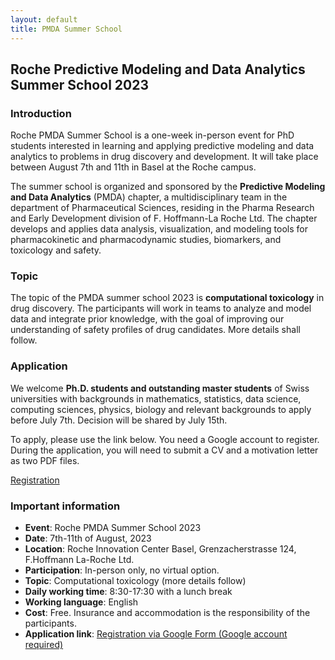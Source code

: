 ```yaml
---
layout: default
title: PMDA Summer School
---
```


## Roche Predictive Modeling and Data Analytics Summer School 2023

### Introduction

Roche PMDA Summer School is a one-week in-person event for PhD students
interested in learning and applying predictive modeling and data analytics to
problems in drug discovery and development. It will take place between August
7th and 11th in Basel at the Roche campus.

The summer school is organized and sponsored by the **Predictive Modeling and
Data Analytics** (PMDA) chapter, a multidisciplinary team in the department of
Pharmaceutical Sciences, residing in the Pharma Research and Early Development
division of F. Hoffmann-La Roche Ltd. The chapter develops and applies data
analysis, visualization, and modeling tools for pharmacokinetic and
pharmacodynamic studies, biomarkers, and toxicology and safety.

### Topic

The topic of the PMDA summer school 2023 is **computational toxicology** in drug
discovery. The participants will work in teams to analyze and model data and
integrate prior knowledge, with the goal of improving our understanding of
safety profiles of drug candidates. More details shall follow.

### Application

We welcome **Ph.D. students and outstanding master students** of Swiss
universities with backgrounds in mathematics, statistics, data science,
computing sciences, physics, biology and relevant backgrounds to apply before
July 7th. Decision will be shared by July 15th.

To apply, please use the link below. You need a Google account to register.
During the application, you will need to submit a CV and a motivation letter as
two PDF files.

[Registration](https://forms.gle/JNE8pEoJE2PFoc4k7)


### Important information

* **Event**: Roche PMDA Summer School 2023
* **Date**: 7th-11th of August, 2023
* **Location**: Roche Innovation Center Basel, Grenzacherstrasse 124, F.Hoffmann La-Roche Ltd.
* **Participation**: In-person only, no virtual option.
* **Topic**: Computational toxicology (more details follow)
* **Daily working time**: 8:30-17:30 with a lunch break
* **Working language**: English
* **Cost**: Free. Insurance and accommodation is the responsibility of the participants.
* **Application link**: [Registration via Google Form (Google account required)](https://forms.gle/JNE8pEoJE2PFoc4k7)
